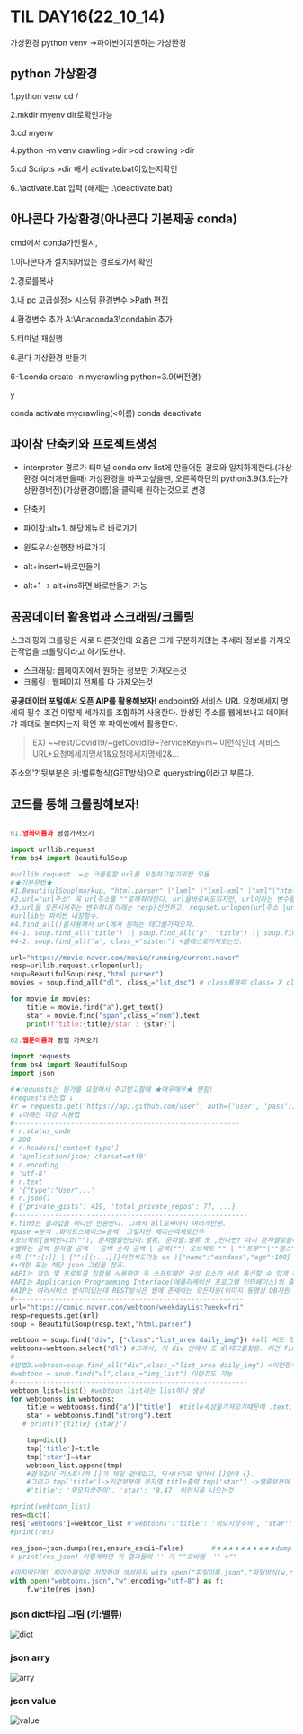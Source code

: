 # TIL DAY16(22_10_14)

가상환경
python venv ->파이썬이지원하는 가상환경 

## python 가상환경

1.python venv
cd /

2.mkdir myenv 
dir로확인가능

3.cd myenv

4.python -m venv crawling  >dir  >cd crawling >dir 

5.cd Scripts >dir 해서 activate.bat이있는지확인

6..\activate.bat 입력 (해제는 .\deactivate.bat)

## 아나콘다 가상환경(아나콘다 기본제공 conda)

cmd에서 conda가안될시,

1.아나콘다가 설치되어있는 경로로가서 확인

2.경로를복사

3.내 pc 고급설정> 시스템 환경변수 >Path 편집 

4.환경변수 추가 A:\Anaconda3\condabin 추가

5.터미널 재실행

6.콘다 가상환경 만들기 

6-1.conda create -n mycrawling python=3.9(버전명)

y

conda activate mycrawling(<이름)
conda deactivate

## 파이참 단축키와 프로젝트생성

- interpreter 경로가 터미널 conda env list에 만들어둔 경로와 일치하게한다.(가상환경 여러개만들때)
가상환경을 바꾸고싶을땐, 오른쪽하단의 python3.9(3.9는가상환경버전)(가상환경이름)을 클릭해 원하는것으로 변경

- 단축키
- 파이참:alt+1. 해당메뉴로 바로가기 
- 윈도우4:실행창 바로가기
- alt+insert=바로만들기 
- alt+1 -> alt+ins하면 바로만들기 가능

## 공공데이터 활용법과 스크래핑/크롤링
스크래핑와 크롤링은 서로 다른것인데 요즘은 크게 구분하지않는 추세라 정보를 가져오는작업을 크롤링이라고 하기도한다.

- 스크래핑: 웹페이지에서 원하는 정보만 가져오는것
- 크롤링 : 웹페이지 전체를 다 가져오는것

**공공데이터 포털에서 오픈 AIP를 활용해보자!**
endpoint와 서비스 URL 요청메세지 명세의 필수 조건 이렇게 세가지를 조합하여 사용한다.
완성된 주소를 웹에보내고 데이터가 제대로 불러지는지 확인 후 파이썬에서 활용한다.

>EX) ~~rest/Covid19/~getCovid19~?erviceKey=m~ 이런식인데 
서비스URL+요청메세지명세1&요청메세지명세2&...

주소의'?'뒷부분은 키:밸류형식(GET방식)으로 querystring이라고 부른다.

## 코드를 통해 크롤링해보자!

```python

01.영화이름과 평점가져오기

import urllib.request
from bs4 import BeautifulSoup

#urllib.request  =는 크롤링할 url를 요청하고받기위한 모듈
#★기본문법★
#1.BeautifulSoup(markup, "html.parser" |"lxml" |"lxml-xml" |"xml"|"html5lib" 등을쓸수있다.)
#2.url="url주소" 꼭 url주소를 ""로해줘야한다. url을바로써도되지만, url이라는 변수를 두면 나중에 코드 복잡해졌을때 편함
#3.url을 오픈시켜주는 변수하나(아래는 resp)선언하고, requset.urlopen(url주소 |url이들어있는 변수)
#urllib는 파이썬 내장함수.
#4.find_all()을사용해서 url에서 원하는 태그를가져오자.
#4-1. soup.find_all("title") || soup.find_all("p", "title") || soup.find_all(id="link2") || soup.find(string=re.compile("sisters"))
#4-2. soup.find_all("a", class_="sister") <클래스로가져오는것.

url="https://movie.naver.com/movie/running/current.naver"
resp=urllib.request.urlopen(url);
soup=BeautifulSoup(resp,"html.parser")
movies = soup.find_all("dl", class_="lst_dsc") # class를쓸때 class= X class_ = O.

for movie in movies:
    title = movie.find("a").get_text()
    star = movie.find("span",class_="num").text
    print(f'title:{title}/star : {star}')

02.웹툰이름과 평점 가져오기

import requests
from bs4 import BeautifulSoup
import json

#★requests는 뭔가를 요청해서 주고받고할때 ★매우매우★ 편함!
#requests쓰는법 ↓
#r = requests.get('https://api.github.com/user', auth=('user', 'pass')) ->만약 post방식으로 요청하려면 .post하면끝
# ↓아래는 대강 사용법
#--------------------------------------------------------
# r.status_code
# 200
# r.headers['content-type']
# 'application/json; charset=utf8'
# r.encoding
# 'utf-8'
# r.text
# '{"type":"User"...'
# r.json()
# {'private_gists': 419, 'total_private_repos': 77, ...}
#----------------------------------------------------------
#.find는 결과값을 하나만 반환한다. 그래서 all로써야지 여러개반환.
#pase =분석 .화이트스페이스=공백. 그렇지만 제이슨객체로간주
#오브젝트{공백만나고(""), 문자열을만났다:밸류, 문자열:밸류 또 ,만나면? 다시 문자열로돌아가서 ,없을때까지 돌다가 없으면 빠져나옴}
#밸류는 공백 문자열 공백 | 공백 숫자 공백 | 공백("") 오브젝트 "" | ""트루""|""펄스""
#즉 {"":{:}} | {"":[{:...}]}이런식도가능 ex ){"name":"asndans","age":100} 키:밸류 근데 밸류가 문자열이니까 ""
#↑대한 표는 하단 json 그림을 참조.
#API는 정의 및 프로토콜 집합을 사용하여 두 소프트웨어 구성 요소가 서로 통신할 수 있게 하는 메커니즘이다. 즉 두 소프트웨어간에 대화형식으로 데이터를 주고받는것.
#API는 Application Programming Interface(애플리케이션 프로그램 인터페이스)의 줄임말.
#AIP는 여러서비스 방식이있는데 REST방식은 웹에 존재하는 모든자원(이미지 동영상 DB자원 등)에 고유한 URI를 부여해 활용하는것. EX)	rest/covid19~이런식으로되어있는거
#---------------------------------------------------------
url="https://comic.naver.com/webtoon/weekdayList?week=fri"
resp=requests.get(url)
soup = BeautifulSoup(resp.text,"html.parser")

webtoon = soup.find("div", {"class":"list_area daily_img"}) #all 써도 첫번째를찾기때문에 div 반복문이 한번만 돌음(왜냐면 이페이지의 div가 한 덩어리고 내가가져오고싶은 데이터는 div안의 dl에있으니까)
webtoons=webtoon.select("dl") #그래서, 저 div 안에서 또 dl태그를찾음. 이건 find,find_all 이랑 "div"말고 "ul"을써도 결국 dl로찾아줘야함
#---------------------------------------------------------
#방법2.webtoon=soup.find_all("div",class_="list_area daily_img") <이런형식으로 쓰는 방법도있다.
#webtoon = soup.find("ul",class_="img_list") 이런것도 가능
#----------------------------------------------------------
webtoon_list=list() #webtoon_list라는 list하나 생성
for webtoonss in webtoons:
    title = webtoonss.find("a")["title"]  #title속성을가져오기때문에 .text,.string이안먹힌다.
    star = webtoonss.find("strong").text
   # print(f'{title} {star}')

    tmp=dict()
    tmp['title']=title
    tmp['star']=star
    webtoon_list.append(tmp)
    #결과값이 리스트니까 []가 제일 겉에있고, 딕셔너리로 넣어서 []안에 {}.
    #그리고 tmp['title']->키값부분에 문자열 title출력 tmp['star'] ->밸류부분에 star출력
    #'title': '외모지상주의', 'star': '9.47' 이런식을 나오는것

#print(webtoon_list)
res=dict()
res['webtoons']=webtoon_list #'webtoons':'title': '외모지상주의', 'star': '9.47'
#print(res)

res_json=json.dumps(res,ensure_ascii=False)       #★★★★★★★★★★dump 안됨!!!! dsumps!!!꼭 s!!!
# print(res_json) 이렇게하면 위 결과들의 '' 가 ""로바뀜  ''->""

#마지막단계! 제이슨파일로 저장하여 생성하자 with open("파일이름.json","파일방식(w,r,..)",인코딩방식)as 변수이름인데 보통 f:변수이름.write(넣을제이슨데이터)
with open("webtoons.json","w",encoding="utf-8") as f:
    f.write(res_json)


```
### json dict타입 그림 (키:밸류)

![dict](https://www.json.org/img/object.png)


### json arry
![arry](https://www.json.org/img/array.png)
    

### json value
![value](https://www.json.org/img/value.png)

